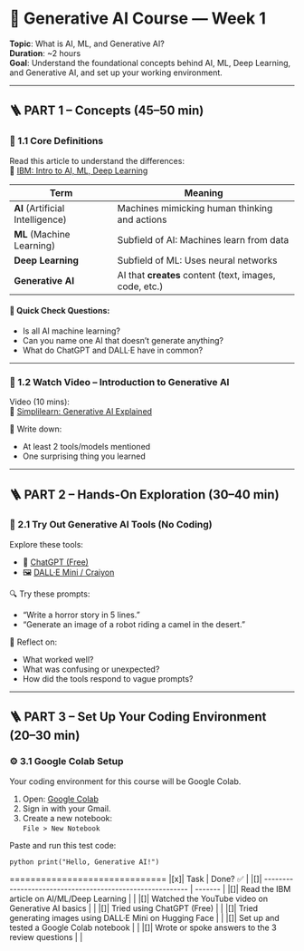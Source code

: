 # 🧠 Generative AI Course — Week 1  
**Topic**: What is AI, ML, and Generative AI?  
**Duration**: ~2 hours  
**Goal**: Understand the foundational concepts behind AI, ML, Deep Learning, and Generative AI, and set up your working environment.

---

## 🪜 PART 1 – Concepts (45–50 min)

### 📘 1.1 Core Definitions

Read this article to understand the differences:  
🔗 [IBM: Intro to AI, ML, Deep Learning](https://www.ibm.com/cloud/learn/machine-learning)

| Term             | Meaning                                                                 |
|------------------|-------------------------------------------------------------------------|
| **AI** (Artificial Intelligence) | Machines mimicking human thinking and actions         |
| **ML** (Machine Learning)       | Subfield of AI: Machines learn from data               |
| **Deep Learning**              | Subfield of ML: Uses neural networks                   |
| **Generative AI**              | AI that **creates** content (text, images, code, etc.) |

#### 🧠 Quick Check Questions:
- Is all AI machine learning?
- Can you name one AI that doesn’t generate anything?
- What do ChatGPT and DALL·E have in common?

---

### 🎥 1.2 Watch Video – Introduction to Generative AI

Video (10 mins):  
🔗 [Simplilearn: Generative AI Explained](https://www.youtube.com/watch?v=7LkyouUAEAA)

📒 Write down:
- At least 2 tools/models mentioned
- One surprising thing you learned

---

## 🪜 PART 2 – Hands-On Exploration (30–40 min)

### 🧪 2.1 Try Out Generative AI Tools (No Coding)

Explore these tools:

- 💬 [ChatGPT (Free)](https://chat.openai.com/)
- 🖼️ [DALL·E Mini / Craiyon](https://huggingface.co/spaces/dalle-mini/dalle-mini)

🔍 Try these prompts:
- “Write a horror story in 5 lines.”
- “Generate an image of a robot riding a camel in the desert.”

📝 Reflect on:
- What worked well?
- What was confusing or unexpected?
- How did the tools respond to vague prompts?

---

## 🪜 PART 3 – Set Up Your Coding Environment (20–30 min)

### ⚙️ 3.1 Google Colab Setup

Your coding environment for this course will be Google Colab.

1. Open: [Google Colab](https://colab.research.google.com/)
2. Sign in with your Gmail.
3. Create a new notebook:  
   `File > New Notebook`

Paste and run this test code:

`python print("Hello, Generative AI!")`


==============================
|[x]| Task                                                      | Done? ✅ |
|[]| --------------------------------------------------------- | ------- |
|[]| Read the IBM article on AI/ML/Deep Learning               |         |
|[]| Watched the YouTube video on Generative AI basics         |         |
|[]| Tried using ChatGPT (Free)                                |         |
|[]| Tried generating images using DALL·E Mini on Hugging Face |         |
|[]| Set up and tested a Google Colab notebook                 |         |
|[]| Wrote or spoke answers to the 3 review questions          |         |
